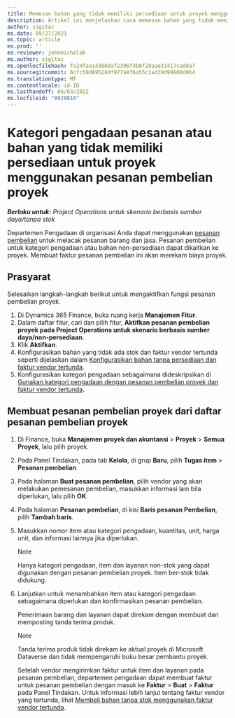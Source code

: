 ```yaml
---
title: Memesan bahan yang tidak memiliki persediaan untuk proyek menggunakan pesanan pembelian proyek
description: Artikel ini menjelaskan cara memesan bahan yang tidak memiliki persediaan untuk proyek menggunakan pesanan pembelian proyek.
author: sigitac
ms.date: 09/27/2021
ms.topic: article
ms.prod: ''
ms.reviewer: johnmichalak
ms.author: sigitac
ms.openlocfilehash: fe24faa143869af2396f3b0f28aae31417cadda7
ms.sourcegitcommit: 6cfc50d89528df977a8f6a55c1ad39d99800d9b4
ms.translationtype: MT
ms.contentlocale: id-ID
ms.lasthandoff: 06/03/2022
ms.locfileid: "8929816"
---
```

# <a name="order-procurement-categories-or-non-stocked-materials-for-a-project-using-project-purchase-orders"></a>Kategori pengadaan pesanan atau bahan yang tidak memiliki persediaan untuk proyek menggunakan pesanan pembelian proyek

_**Berlaku untuk:** Project Operations untuk skenario berbasis sumber daya/tanpa stok_

Departemen Pengadaan di organisasi Anda dapat menggunakan [pesanan pembelian](/dynamics365/supply-chain/procurement/purchase-order-overview) untuk melacak pesanan barang dan jasa. Pesanan pembelian untuk kategori pengadaan atau bahan non-persediaan dapat dikaitkan ke proyek. Membuat faktur pesanan pembelian ini akan merekam biaya proyek.

## <a name="prerequisites"></a>Prasyarat
Selesaikan langkah-langkah berikut untuk mengaktifkan fungsi pesanan pembelian proyek.

1. Di Dynamics 365 Finance, buka ruang kerja **Manajemen Fitur**.
2. Dalam daftar fitur, cari dan pilih fitur, **Aktifkan pesanan pembelian proyek pada Project Operations untuk skenario berbasis sumber daya/non-persediaan**.
3. Klik **Aktifkan**.
4. Konfigurasikan bahan yang tidak ada stok dan faktur vendor tertunda seperti dijelaskan dalam [Konfigurasikan bahan tanpa persediaan dan faktur vendor tertunda](configure-materials-nonstocked.md).
5. Konfigurasikan kategori pengadaan sebagaimana dideskripsikan di [Gunakan kategori pengadaan dengan pesanan pembelian proyek dan faktur vendor tertunda](configure-procurement-categories.md).

## <a name="create-a-project-purchase-order-from-the-project-purchase-order-list"></a>Membuat pesanan pembelian proyek dari daftar pesanan pembelian proyek

1. Di Finance, buka **Manajemen proyek dan akuntansi** > **Proyek** > **Semua Proyek**, lalu pilih proyek.
2. Pada Panel Tindakan, pada tab **Kelola**, di grup **Baru**, pilih **Tugas item** > **Pesanan pembelian**.
3. Pada halaman **Buat pesanan pembelian**, pilih vendor yang akan melakukan pemesanan pembelian, masukkan informasi lain bila diperlukan, lalu pilih **OK**.
4. Pada halaman **Pesanan pembelian**, di kisi **Baris pesanan Pembelian**, pilih **Tambah baris**.
5. Masukkan nomor item atau kategori pengadaan, kuantitas, unit, harga unit, dan informasi lainnya jika diperlukan.

    > [!NOTE]
    > Hanya kategori pengadaan, item dan layanan non-stok yang dapat digunakan dengan pesanan pembelian proyek. Item ber-stok tidak didukung.

6. Lanjutkan untuk menambahkan item atau kategori pengadaan sebagaimana diperlukan dan konfirmasikan pesanan pembelian.

    Penerimaan barang dan layanan dapat direkam dengan membuat dan memposting tanda terima produk.

    > [!NOTE]
    > Tanda terima produk tidak direkam ke aktual proyek di Microsoft Dataverse dan tidak mempengaruhi buku besar pembantu proyek.

    Setelah vendor mengirimkan faktur untuk item dan layanan pada pesanan pembelian, departemen pengadaan dapat membuat faktur untuk pesanan pembelian dengan masuk ke **Faktur** > **Buat** > **Faktur** pada Panel Tindakan. Untuk informasi lebih lanjut tentang faktur vendor yang tertunda, lihat [Membeli bahan tanpa stok menggunakan faktur vendor tertunda](pending-vendor-invoices.md).
